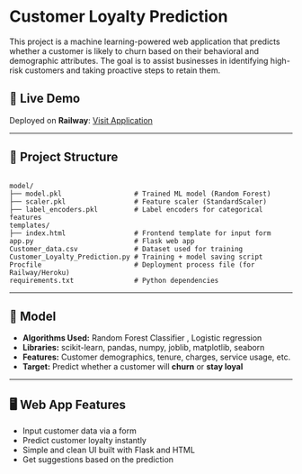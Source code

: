 # Customer Loyalty Prediction

This project is a machine learning-powered web application that predicts whether a customer is likely to churn based on their behavioral and demographic attributes. The goal is to assist businesses in identifying high-risk customers and taking proactive steps to retain them.

## 🚀 Live Demo

Deployed on **Railway**: [Visit Application](https://customer-loyalty-predictor.up.railway.app/)  


---
## 📂 Project Structure

```

model/
├── model.pkl                  # Trained ML model (Random Forest)
├── scaler.pkl                 # Feature scaler (StandardScaler)
├── label_encoders.pkl         # Label encoders for categorical features
templates/
├── index.html                 # Frontend template for input form
app.py                         # Flask web app
Customer_data.csv              # Dataset used for training
Customer_Loyalty_Prediction.py # Training + model saving script
Procfile                       # Deployment process file (for Railway/Heroku)
requirements.txt               # Python dependencies
```
---

## 🧠 Model

- **Algorithms Used:** Random Forest Classifier , Logistic regression
- **Libraries:** scikit-learn, pandas, numpy, joblib, matplotlib, seaborn
- **Features:** Customer demographics, tenure, charges, service usage, etc.
- **Target:** Predict whether a customer will **churn** or **stay loyal**

---

## 🖥️ Web App Features

- Input customer data via a form
- Predict customer loyalty instantly
- Simple and clean UI built with Flask and HTML
- Get suggestions based on the prediction

